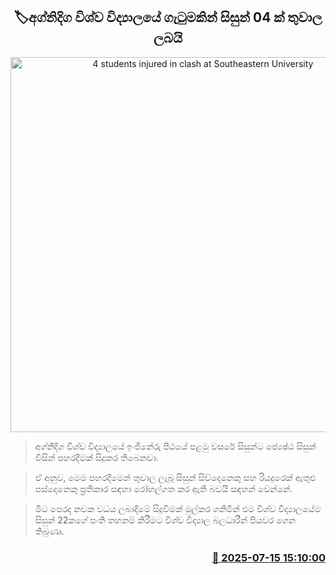 <p align='center'><b><h2 align='center' title='4 students injured in clash at Southeastern University'>🏷අග්නිදිග විශ්ව විද්‍යාලයේ ගැටුමකින් සිසුන් 04 ක් තුවාල ලබයි</h2></b></p>
<p align='center'><img src='https://helakuru.sgp1.cdn.digitaloceanspaces.com/esana/images/lib/southeastern-university-srilanka.jpg' width='600' alt='4 students injured in clash at Southeastern University'></p>

> අග්නිදිග විශ්ව විද්‍යාලයේ ඉංජිනේරු පීඨයේ පළමු වසරේ සිසුන්ට ජ්‍යෙෂ්ඨ සිසුන් විසින් පහරදීමක් සිදුකර තිබෙනවා.

> ඒ අනුව, මෙම පහරදීමෙන් තුවාල ලැබූ සිසුන් සිව්දෙනෙකු සහ රියදුරෙක් ඇතුළු පස්දෙනෙකු ප්‍රතිකාර සඳහා රෝහල්ගත කර ඇති බවයි සඳහන් වෙන්නේ.

> මීට පෙරද නවක වධය ලබාදීමේ සිදුවීමක් මුල්කර ගනිමින් එම විශ්ව විද්‍යාලයේම සිසුන් 22කගේ පංති තහනම් කිරීමට විශ්ව විද්‍යාල බලධාරීන් පියවර ගෙන තිබුණා.



<h3 align='right'><a href='https://www.helakuru.lk/esana/p/111868/'>📅 2025-07-15 15:10:00</a></h3>
